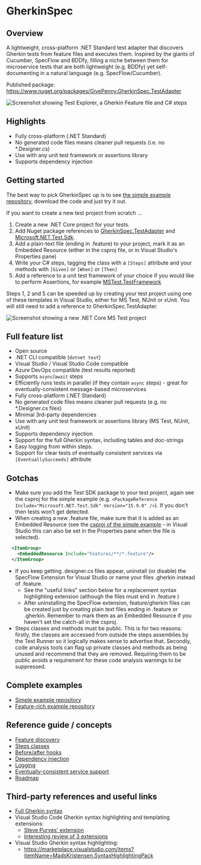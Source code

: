 # GherkinSpec

## Overview

A lightweight, cross-platform .NET Standard test adapter that discovers Gherkin tests from feature files and executes them.  Inspired by the giants of Cucumber, SpecFlow and BDDfy, filling a niche between them for microservice tests that are both lightweight (e.g. BDDfy) yet self-documenting in a natural language (e.g. SpecFlow/Cucumber).

Published package: https://www.nuget.org/packages/GivePenny.GherkinSpec.TestAdapter

![Screenshot showing Test Explorer, a Gherkin Feature file and C# steps](docs/Preview.png)

## Highlights

* Fully cross-platform (.NET Standard)
* No generated code files means cleaner pull requests (i.e. no *.Designer.cs)
* Use with any unit test framework or assertions library
* Supports dependency injection

## Getting started

The best way to pick GherkinSpec up is to see [the simple example repository](https://github.com/GivePenny/GherkinSpec.SimpleExample), download the code and just try it out.

If you want to create a new test project from scratch ...

1. Create a new .NET Core project for your tests.
2. Add Nuget package references to [GherkinSpec.TestAdapter](https://www.nuget.org/packages/GivePenny.GherkinSpec.TestAdapter) and [Microsoft.NET.Test.Sdk](https://www.nuget.org/packages/Microsoft.NET.Test.Sdk).
3. Add a plain-text file (ending in .feature) to your project, mark it as an Embedded Resource (either in the csproj file, or in Visual Studio's Properties pane)
4. Write your C# steps, tagging the class with a `[Steps]` attribute and your methods with `[Given]` or `[When]` or `[Then]`
5. Add a reference to a unit test framework of your choice if you would like to perform Assertions, for example [MSTest.TestFramework](https://www.nuget.org/packages/MSTest.TestFramework)

Steps 1, 2 and 5 can be speeded up by creating your test project using one of these templates in Visual Studio, either for MS Test, NUnit or xUnit.  You will still need to add a reference to GherkinSpec.TestAdapter.

![Screenshot showing a new .NET Core MS Test project](docs/MSTestProject.png)

## Full feature list

* Open source
* .NET CLI compatible (`dotnet test`)
* Visual Studio / Visual Studio Code compatible
* Azure DevOps compatible (test results reported)
* Supports `async`/`await` steps
* Efficiently runs tests in parallel (if they contain `async` steps) - great for eventually-consistent message-based microservices
* Fully cross-platform (.NET Standard)
* No generated code files means cleaner pull requests (e.g. no *.Designer.cs files)
* Minimal 3rd-party dependencies
* Use with any unit test framework or assertions library (MS Test, NUnit, xUnit)
* Supports dependency injection
* Support for the full Gherkin syntax, including tables and doc-strings
* Easy logging from within steps.
* Support for clear tests of eventually consistent services via `[EventuallySucceeds]` attribute

## Gotchas

* Make sure you add the Test SDK package to your test project, again see the csproj for the simple example (e.g. `<PackageReference Include="Microsoft.NET.Test.Sdk" Version="15.9.0" />`).  If you don't then tests won't get detected.
* When creating a new .feature file, make sure that it is added as an Embedded Resource (see the [csproj of the simple example](https://github.com/GivePenny/GherkinSpec.SimpleExample/blob/master/GherkinSpec.SimpleExample.Tests/GherkinSpec.SimpleExample.Tests.csproj) - in Visual Studio this can also be set in the Properties pane when the file is selected).

```xml
  <ItemGroup>
    <EmbeddedResource Include="Features/**/*.feature"/>
  </ItemGroup>
```

* If you keep getting .designer.cs files appear, uninstall (or disable) the SpecFlow Extension for Visual Studio or name your files .gherkin instead of .feature.
  * See the "useful links" section below for a replacement syntax highlighting extension (although the files must end in .feature )
  * After uninstalling the SpecFlow extension, feature/gherkin files can be created just by creating plain text files ending in .feature or .gherkin.  Remember to mark them as an Embedded Resource if you haven't set the catch-all in the csproj.
* Steps classes and methods must be public. This is for two reasons: firstly, the classes are accessed from outside the steps assemblies by the Test Runner so it logically makes sense to advertise that.  Secondly, code analysis tools can flag up private classes and methods as being unused and recommend that they are removed.  Requiring them to be public avoids a requirement for these code analysis warnings to be suppressed.

## Complete examples

* [Simple example repository](https://github.com/GivePenny/GherkinSpec.SimpleExample)
* [Feature-rich example repository](https://github.com/GivePenny/GherkinSpec.ComplexExample)

## Reference guide / concepts
* [Feature discovery](docs/Feature-Discovery.md)
* [Steps classes](docs/Steps.md)
* [Before/after hooks](docs/Hooks.md)
* [Dependency injection](docs/DependencyInjection.md)
* [Logging](docs/Logging.md)
* [Eventually-consistent service support](docs/EventuallyConsistentServices.md)
* [Roadmap](docs/Roadmap.md)

## Third-party references and useful links

* [Full Gherkin syntax](https://docs.cucumber.io/gherkin/reference/)
* Visual Studio Code Gherkin syntax highlighting and templating extensions:
  * [Steve Purves' extension](https://marketplace.visualstudio.com/items?itemName=stevejpurves.cucumber)
  * [Interesting review of 3 extensions](https://automationpanda.com/2018/08/09/gherkin-syntax-highlighting-in-visual-studio-code/)
* Visual Studio Gherkin syntax highlighting:
  * https://marketplace.visualstudio.com/items?itemName=MadsKristensen.SyntaxHighlightingPack